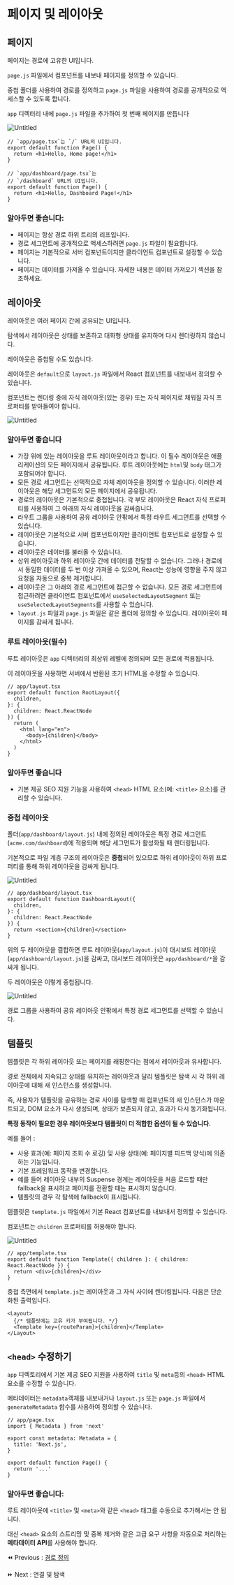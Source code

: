 # 페이지 및 레이아웃

## 페이지

페이지는 경로에 고유한 UI입니다.

`page.js` 파일에서 컴포넌트를 내보내 페이지를 정의할 수 있습니다.

중첩 폴더를 사용하여 경로를 정의하고 `page.js` 파일을 사용하여 경로를 공개적으로 액세스할 수 있도록 합니다.

`app` 디렉터리 내에 `page.js` 파일을 추가하여 첫 번째 페이지를 만듭니다

![Untitled]()

```tsx
// `app/page.tsx`는 `/` URL의 UI입니다.
export default function Page() {
  return <h1>Hello, Home page!</h1>
}
```

```tsx
// `app/dashboard/page.tsx`는 
// `/dashboard` URL의 UI입니다.
export default function Page() {
  return <h1>Hello, Dashboard Page!</h1>
}
```

### 알아두면 좋습니다:

- 페이지는 항상 경로 하위 트리의 리프입니다.
- 경로 세그먼트에 공개적으로 액세스하려면 `page.js` 파일이 필요합니다.
- 페이지는 기본적으로 서버 컴포넌트이지만 클라이언트 컴포넌트로 설정할 수 있습니다.
- 페이지는 데이터를 가져올 수 있습니다. 자세한 내용은 데이터 가져오기 섹션을 참조하세요.

## 레이아웃

레이아웃은 여러 페이지 간에 공유되는 UI입니다.

탐색에서 레이아웃은 상태를 보존하고 대화형 상태를 유지하며 다시 렌더링하지 않습니다.

레이아웃은 중첩될 수도 있습니다.

레이아웃은 `default`으로 `layout.js` 파일에서 React 컴포넌트를 내보내서 정의할 수 있습니다.

컴포넌트는 렌더링 중에 자식 레이아웃(있는 경우) 또는 자식 페이지로 채워질 자식 프로퍼티를 받아들여야 합니다.

![Untitled]()

### 알아두면 좋습니다

- 가장 위에 있는 레이아웃을 루트 레이아웃이라고 합니다. 이 필수 레이아웃은 애플리케이션의 모든 페이지에서 공유됩니다. 루트 레이아웃에는 `html`및 `body` 태그가 포함되어야 합니다.
- 모든 경로 세그먼트는 선택적으로 자체 레이아웃을 정의할 수 있습니다. 이러한 레이아웃은 해당 세그먼트의 모든 페이지에서 공유됩니다.
- 경로의 레이아웃은 기본적으로 중첩됩니다. 각 부모 레이아웃은 React 자식 프로퍼티를 사용하여 그 아래의 자식 레이아웃을 감싸줍니다.
- 라우트 그룹을 사용하여 공유 레이아웃 안팎에서 특정 라우트 세그먼트를 선택할 수 있습니다.
- 레이아웃은 기본적으로 서버 컴포넌트이지만 클라이언트 컴포넌트로 설정할 수 있습니다.
- 레이아웃은 데이터를 불러올 수 있습니다.
- 상위 레이아웃과 하위 레이아웃 간에 데이터를 전달할 수 없습니다. 그러나 경로에서 동일한 데이터를 두 번 이상 가져올 수 있으며, React는 성능에 영향을 주지 않고 요청을 자동으로 중복 제거합니다.
- 레이아웃은 그 아래의 경로 세그먼트에 접근할 수 없습니다. 모든 경로 세그먼트에 접근하려면 클라이언트 컴포넌트에서 `useSelectedLayoutSegment` 또는 `useSelectedLayoutSegments`를 사용할 수 있습니다.
- `layout.js` 파일과 `page.js` 파일은 같은 폴더에 정의할 수 있습니다. 레이아웃이 페이지를 감싸게 됩니다.

### 루트 레이아웃(필수)

루트 레이아웃은 `app` 디렉터리의 최상위 레벨에 정의되며 모든 경로에 적용됩니다.

이 레이아웃을 사용하면 서버에서 반환된 초기 HTML을 수정할 수 있습니다.

```tsx
// app/layout.tsx
export default function RootLayout({
  children,
}: {
  children: React.ReactNode
}) {
  return (
    <html lang="en">
      <body>{children}</body>
    </html>
  )
}
```

### 알아두면 좋습니다

- 기본 제공 SEO 지원 기능을 사용하여 `<head>` HTML 요소(예: `<title>` 요소)를 관리할 수 있습니다.

### 중첩 레이아웃

폴더(`app/dashboard/layout.js`) 내에 정의된 레이아웃은 특정 경로 세그먼트(`acme.com/dashboard`)에 적용되며 해당 세그먼트가 활성화될 때 렌더링됩니다.

기본적으로 파일 계층 구조의 레이아웃은 **중첩**되어 있으므로 하위 레이아웃이 하위 프로퍼티를 통해 하위 레이아웃을 감싸게 됩니다.

![Untitled]()

```tsx
// app/dashboard/layout.tsx
export default function DashboardLayout({
  children,
}: {
  children: React.ReactNode
}) {
  return <section>{children}</section>
}
```

위의 두 레이아웃을 결합하면 루트 레이아웃(`app/layout.js`)이 대시보드 레이아웃(`app/dashboard/layout.js`)을 감싸고, 대시보드 레이아웃은 `app/dashboard/*`을 감싸게 됩니다.

두 레이아웃은 이렇게 중첩됩니다.

![Untitled]()

경로 그룹을 사용하여 공유 레이아웃 안팎에서 특정 경로 세그먼트를 선택할 수 있습니다.

## 템플릿

템플릿은 각 하위 레이아웃 또는 페이지를 래핑한다는 점에서 레이아웃과 유사합니다.

경로 전체에서 지속되고 상태를 유지하는 레이아웃과 달리 템플릿은 탐색 시 각 하위 레이아웃에 대해 새 인스턴스를 생성합니다.

즉, 사용자가 템플릿을 공유하는 경로 사이를 탐색할 때 컴포넌트의 새 인스턴스가 마운트되고, DOM 요소가 다시 생성되며, 상태가 보존되지 않고, 효과가 다시 동기화됩니다.

**특정 동작이 필요한 경우 레이아웃보다 템플릿이 더 적합한 옵션이 될 수 있습니다.**

예를 들어 :

- 사용 효과(예: 페이지 조회 수 로깅) 및 사용 상태(예: 페이지별 피드백 양식)에 의존하는 기능입니다.
- 기본 프레임워크 동작을 변경합니다.
- 예를 들어 레이아웃 내부의 Suspense 경계는 레이아웃을 처음 로드할 때만 fallback을 표시하고 페이지를 전환할 때는 표시하지 않습니다.
- 템플릿의 경우 각 탐색에 fallback이 표시됩니다.

템플릿은 `template.js` 파일에서 기본 React 컴포넌트를 내보내서 정의할 수 있습니다.

컴포넌트는 `children` 프로퍼티를 허용해야 합니다.

![Untitled]()

```tsx
// app/template.tsx
export default function Template({ children }: { children: React.ReactNode }) {
  return <div>{children}</div>
}
```

중첩 측면에서 `template.js`는 레이아웃과 그 자식 사이에 렌더링됩니다. 다음은 단순화된 출력입니다.

```tsx
<Layout>
  {/* 템플릿에는 고유 키가 부여됩니다. */}
  <Template key={routeParam}>{children}</Template>
</Layout>
```

## `<head>` 수정하기

`app` 디렉토리에서 기본 제공 SEO 지원을 사용하여 `title` 및 `meta`등의 `<head>` HTML 요소를 수정할 수 있습니다.

메타데이터는 `metadata`객체를 내보내거나 `layout.js` 또는 `page.js` 파일에서 `generateMetadata` 함수를 사용하여 정의할 수 있습니다.

```tsx
// app/page.tsx
import { Metadata } from 'next'
 
export const metadata: Metadata = {
  title: 'Next.js',
}
 
export default function Page() {
  return '...'
}
```

### 알아두면 좋습니다:

루트 레이아웃에 `<title>` 및 `<meta>`와 같은 `<head>` 태그를 수동으로 추가해서는 안 됩니다.

대신 `<head>` 요소의 스트리밍 및 중복 제거와 같은 고급 요구 사항을 자동으로 처리하는 **메타데이터 API**를 사용해야 합니다.

⏪ Previous : [경로 정의](001-경로정의.md)

⏩ Next : 연결 및 탐색